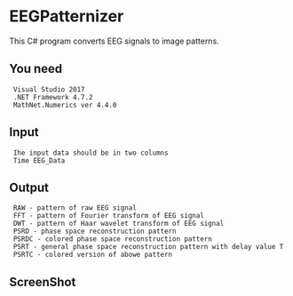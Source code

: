 # EEGPatternizer
This C# program converts EEG signals to image patterns. 

## You need
```
 Visual Studio 2017
 .NET Framework 4.7.2 
 MathNet.Numerics ver 4.4.0 
```

## Input
```
 Ihe input data should be in two columns
 Time EEG_Data
```

## Output
```
 RAW - pattern of raw EEG signal
 FFT - pattern of Fourier transform of EEG signal
 DWT - pattern of Haar wavelet transform of EEG signal
 PSRD - phase space reconstruction pattern
 PSRDC - colored phase space reconstruction pattern
 PSRT - general phase space reconstruction pattern with delay value T
 PSRTC - colored version of abowe pattern
```
## ScreenShot


